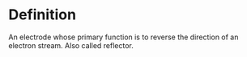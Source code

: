 # Definition

An electrode whose primary function is to reverse the direction of an
electron stream. Also called reflector.
